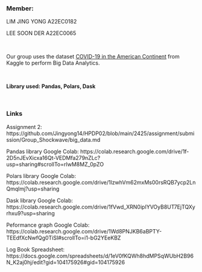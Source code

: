 ### Member:
<p>LIM JING YONG A22EC0182</p>
<p>LEE SOON DER A22EC0065</p>

<br>

Our group uses the dataset [COVID-19 in the American Continent](https://www.kaggle.com/datasets/tavoglc/covid19-in-the-american-continent/data?select=continental2.csv) from Kaggle to perform Big Data Analytics.

<br>

**<p>Library used: Pandas, Polars, Dask</p>**

<br>

### Links
<p>Assignment 2: https://github.com/Jingyong14/HPDP02/blob/main/2425/assignment/submission/Group_Shockwave/big_data.md</p>
<p>Pandas library Google Colab: https://colab.research.google.com/drive/1f-2D5nJEvXicxa16Qt-VEDMfa279nZLc?usp=sharing#scrollTo=rIwM8MZ_0pZO</p>
<p>Polars library Google Colab: https://colab.research.google.com/drive/1lzwhVm62mxMs00rsRQB7ycp2LnQmqlmj?usp=sharing</p>
<p>Dask library Google Colab: https://colab.research.google.com/drive/1fVwd_XRN0ipIYVOyB8UT7EjTQXyrhxu9?usp=sharing</p>
<p>Peformance graph Google Colab: https://colab.research.google.com/drive/1Wd8PNJKB6aBPTY-TEEdfXcNwfQg0TiSI#scrollTo=i1-bG2YEeKBZ</p>
<p>Log Book Spreadsheet: https://docs.google.com/spreadsheets/d/1eV0fKQWh8hdMPSqWUbH2B96N_K2aj0hj/edit?gid=104175926#gid=104175926</p>
